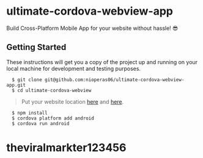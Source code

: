 # ultimate-cordova-webview-app

Build Cross-Platform Mobile App for your website without hassle! :sunglasses:

## Getting Started

These instructions will get you a copy of the project up and running on your local machine for development and testing purposes.

```
  $ git clone git@github.com:nioperas06/ultimate-cordova-webview-app.git
  $ cd ultimate-cordova-webview
```
> Put your website location [here](https://github.com/nioperas06/ultimate-cordova-webview-app/blob/98e43e28520dfbe3d5aa21023ab1536005db728e/www/js/index.js#L61) and [here](https://github.com/nioperas06/ultimate-cordova-webview-app/blob/98e43e28520dfbe3d5aa21023ab1536005db728e/www/index.html#L32).
```
  $ npm install
  $ cordova platform add android
  $ cordova run android
```
# theviralmarkter123456
